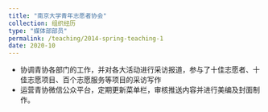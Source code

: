 ```yaml
---
title: "南京大学青年志愿者协会"
collection: 组织经历
type: "媒体部部员"
permalink: /teaching/2014-spring-teaching-1
date: 2020-10
---
```


* 协调青协各部门的工作，并对各大活动进行采访报道，参与了十佳志愿者、十佳志愿项目、百个志愿服务等项目的采访写作
* 运营青协微信公众平台，定期更新菜单栏，审核推送内容并进行美编及封面制作。
